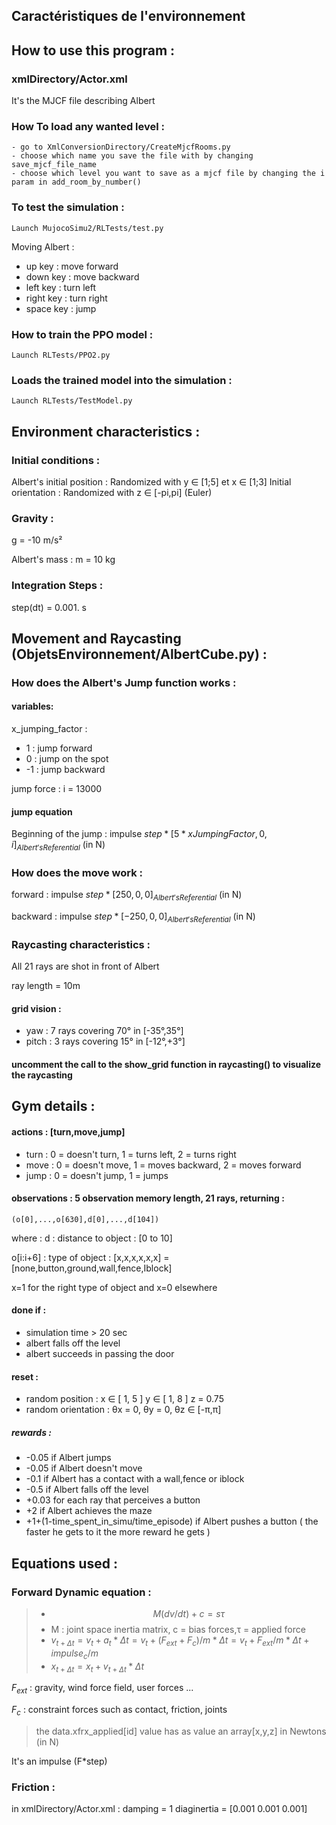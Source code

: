## Caractéristiques de l'environnement


## How to use this program : 

### xmlDirectory/Actor.xml
It's the MJCF file describing Albert

### How To load any wanted level :
    - go to XmlConversionDirectory/CreateMjcfRooms.py
    - choose which name you save the file with by changing save_mjcf_file_name
    - choose which level you want to save as a mjcf file by changing the i param in add_room_by_number()
### To test the simulation : 
    Launch MujocoSimu2/RLTests/test.py

 Moving Albert : 
  -  up key : move forward
  -  down key : move backward
  - left key : turn left
  - right key : turn right
  - space key : jump

### How to train the PPO model : 

    Launch RLTests/PPO2.py

### Loads the trained model into the simulation : 
    Launch RLTests/TestModel.py
 
 
## Environment characteristics :

### Initial conditions :
Albert's initial position :  Randomized with y ∈ [1;5] et x ∈ [1;3]
Initial orientation : Randomized with z ∈ [-pi,pi] (Euler)

### Gravity : 
g = -10 m/s²

Albert's mass : m = 10 kg

### Integration Steps : 
step(dt) = 0.001. s


## Movement and Raycasting (ObjetsEnvironnement/AlbertCube.py) : 

### How does the Albert's Jump function works :

#### variables:
x_jumping_factor : 
- 1 : jump forward
- 0 : jump on the spot
- -1 : jump backward

jump force : i = 13000

#### jump equation
 Beginning of the jump : impulse $step * [5 * xJumpingFactor,0,i]_{Albert's Referential}$ (in N)

### How does the move work :
forward : impulse $step * [250,0,0]_{Albert's Referential}$ (in N)

backward : impulse $step * [-250,0,0]_{Albert's Referential}$ (in N)


### Raycasting characteristics : 
All 21 rays are shot in front of Albert

ray length = 10m

#### grid vision : 
 -  yaw : 7 rays covering 70° in [-35°,35°]
 - pitch : 3 rays covering 15° in [-12°,+3°]

#### uncomment the call to the show_grid function in raycasting() to visualize the raycasting


## Gym details : 

#### actions  : [turn,move,jump]
- turn : 0 = doesn't turn, 1 = turns left, 2 = turns right
- move : 0 = doesn't move, 1 = moves backward, 2 = moves forward
- jump : 0  = doesn't jump, 1 = jumps

#### observations :  5 observation memory length, 21 rays, returning : 
    (o[0],...,o[630],d[0],...,d[104])

where :
d : distance to object : [0 to 10] 

o[i:i+6] : type of object : [x,x,x,x,x,x] = [none,button,ground,wall,fence,Iblock]

x=1 for the right type of object and x=0 elsewhere

#### done if : 
- simulation time > 20 sec
- albert falls off the level
- albert succeeds in passing the door

#### reset : 
- random position : x ∈ [ 1, 5 ]   y ∈ [ 1, 8 ]   z = 0.75
- random orientation : θx = 0, θy = 0, θz ∈ [-π,π]

##### rewards :
- -0.05 if Albert jumps
- -0.05 if Albert doesn't move
- -0.1 if Albert has a contact with a wall,fence or iblock
- -0.5 if Albert falls off the level
- +0.03 for each ray that perceives a button
- +2 if Albert achieves the maze
- +1+(1-time_spent_in_simu/time_episode) if Albert pushes a button ( the faster he gets to it the more reward he gets )


## Equations used : 

### Forward Dynamic equation :
> - $$M(dv/dt) + c =s τ  $$
> - M : joint space inertia matrix, c = bias forces,τ = applied force
> - $v_{t+Δt} = v_t + a_t * Δt = v_t + (F_{ext} + F_c)/m * Δt = v_t + F_{ext}/m * Δt + impulse_c/m$
> - $x_{t+Δt} = x_t + v_{t+Δt}*Δt$
>
$F_{ext}$ : gravity, wind force field, user forces ...

$F_c$ : constraint forces such as contact, friction, joints

> the data.xfrx_applied[id] value has as value an array[x,y,z] in Newtons (in N)

It's an impulse (F*step)

### Friction : 

in xmlDirectory/Actor.xml :
damping = 1
diaginertia = [0.001 0.001 0.001]